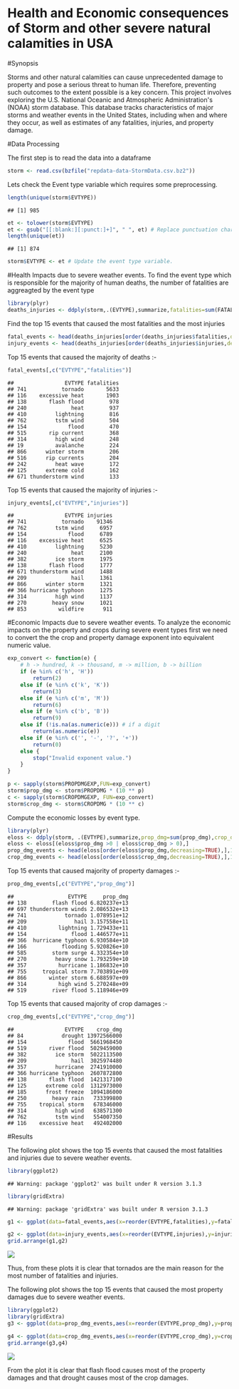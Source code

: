 # Health and Economic consequences of Storm and other severe natural calamities in USA

#Synopsis 

Storms and other natural calamities can cause unprecedented damage to property and pose a serious threat to human life. Therefore, preventing such outcomes to the extent possible is a key concern. This project involves exploring the U.S. National Oceanic and Atmospheric Administration's (NOAA) storm database. This database tracks characteristics of major storms and weather events in the United States, including when and where they occur, as well as estimates of any fatalities, injuries, and property damage.

#Data Processing 

The first step is to read the data into a dataframe 

```r
storm <- read.csv(bzfile("repdata-data-StormData.csv.bz2"))
```

Lets check the Event type variable which requires some preprocessing.

```r
length(unique(storm$EVTYPE))
```

```
## [1] 985
```


```r
et <- tolower(storm$EVTYPE)
et <- gsub("[[:blank:][:punct:]+]", " ", et) # Replace punctuation characters with a space.
length(unique(et))
```

```
## [1] 874
```

```r
storm$EVTYPE <- et # Update the event type variable.
```

#Health Impacts due to severe weather events. 
To find the event type which is responsible for the majority of human deaths, the number of fatalities are aggreagted by the event type

```r
library(plyr)
deaths_injuries <- ddply(storm,.(EVTYPE),summarize,fatalities=sum(FATALITIES),injuries=sum(INJURIES))
```

Find the top 15 events that caused the most fatalities and the most injuries

```r
fatal_events <- head(deaths_injuries[order(deaths_injuries$fatalities,decreasing=TRUE),],15)
injury_events <- head(deaths_injuries[order(deaths_injuries$injuries,decreasing=TRUE),],15)
```

Top 15 events that caused the majority of deaths :-

```r
fatal_events[,c("EVTYPE","fatalities")]
```

```
##                EVTYPE fatalities
## 741           tornado       5633
## 116    excessive heat       1903
## 138       flash flood        978
## 240              heat        937
## 410         lightning        816
## 762         tstm wind        504
## 154             flood        470
## 515       rip current        368
## 314         high wind        248
## 19          avalanche        224
## 866      winter storm        206
## 516      rip currents        204
## 242         heat wave        172
## 125      extreme cold        162
## 671 thunderstorm wind        133
```

Top 15 events that caused the majority of injuries :-

```r
injury_events[,c("EVTYPE","injuries")]
```

```
##                EVTYPE injuries
## 741           tornado    91346
## 762         tstm wind     6957
## 154             flood     6789
## 116    excessive heat     6525
## 410         lightning     5230
## 240              heat     2100
## 382         ice storm     1975
## 138       flash flood     1777
## 671 thunderstorm wind     1488
## 209              hail     1361
## 866      winter storm     1321
## 366 hurricane typhoon     1275
## 314         high wind     1137
## 270        heavy snow     1021
## 853          wildfire      911
```

#Economic Impacts due to severe weather events.
To analyze the economic impacts on the property and crops during severe event types first we need to convert the the crop and property damage exponent into equivalent numeric value.

```r
exp_convert <- function(e) {
    # h -> hundred, k -> thousand, m -> million, b -> billion
    if (e %in% c('h', 'H'))
        return(2)
    else if (e %in% c('k', 'K'))
        return(3)
    else if (e %in% c('m', 'M'))
        return(6)
    else if (e %in% c('b', 'B'))
        return(9)
    else if (!is.na(as.numeric(e))) # if a digit
        return(as.numeric(e))
    else if (e %in% c('', '-', '?', '+'))
        return(0)
    else {
        stop("Invalid exponent value.")
    }
}

p <- sapply(storm$PROPDMGEXP,FUN=exp_convert)
storm$prop_dmg <- storm$PROPDMG * (10 ** p)
c <- sapply(storm$CROPDMGEXP, FUN=exp_convert)
storm$crop_dmg <- storm$CROPDMG * (10 ** c)
```

Compute the economic losses by event type.

```r
library(plyr)
eloss <- ddply(storm, .(EVTYPE),summarize,prop_dmg=sum(prop_dmg),crop_dmg=sum(crop_dmg))
eloss <- eloss[(eloss$prop_dmg >0 | eloss$crop_dmg > 0),]
prop_dmg_events <- head(eloss[order(eloss$prop_dmg,decreasing=TRUE),],15)
crop_dmg_events <- head(eloss[order(eloss$crop_dmg,decreasing=TRUE),],15)
```

Top 15 events that caused majority of property damages :-

```r
prop_dmg_events[,c("EVTYPE","prop_dmg")]
```

```
##                 EVTYPE     prop_dmg
## 138        flash flood 6.820237e+13
## 697 thunderstorm winds 2.086532e+13
## 741            tornado 1.078951e+12
## 209               hail 3.157558e+11
## 410          lightning 1.729433e+11
## 154              flood 1.446577e+11
## 366  hurricane typhoon 6.930584e+10
## 166           flooding 5.920826e+10
## 585        storm surge 4.332354e+10
## 270         heavy snow 1.793259e+10
## 357          hurricane 1.186832e+10
## 755     tropical storm 7.703891e+09
## 866       winter storm 6.688597e+09
## 314          high wind 5.270248e+09
## 519        river flood 5.118946e+09
```

Top 15 events that caused majority of crop damages :-

```r
crop_dmg_events[,c("EVTYPE","crop_dmg")]
```

```
##                EVTYPE    crop_dmg
## 84            drought 13972566000
## 154             flood  5661968450
## 519       river flood  5029459000
## 382         ice storm  5022113500
## 209              hail  3025974480
## 357         hurricane  2741910000
## 366 hurricane typhoon  2607872800
## 138       flash flood  1421317100
## 125      extreme cold  1312973000
## 185      frost freeze  1094186000
## 250        heavy rain   733399800
## 755    tropical storm   678346000
## 314         high wind   638571300
## 762         tstm wind   554007350
## 116    excessive heat   492402000
```

#Results 

The following plot shows the top 15 events that caused the most fatalities and injuries due to severe weather events.

```r
library(ggplot2)
```

```
## Warning: package 'ggplot2' was built under R version 3.1.3
```

```r
library(gridExtra)
```

```
## Warning: package 'gridExtra' was built under R version 3.1.3
```

```r
g1 <- ggplot(data=fatal_events,aes(x=reorder(EVTYPE,fatalities),y=fatalities))+geom_bar(stat="identity",fill="firebrick1",width=0.8)+theme_bw()+labs(x="Event Type",y="Total Fatalities",title="Total fatalities by different events")+theme(legend.position="none")+coord_flip()

g2 <- ggplot(data=injury_events,aes(x=reorder(EVTYPE,injuries),y=injuries))+geom_bar(stat="identity",fill="blueviolet",width=0.8)+theme_bw()+labs(x="Event Type",y="Total Injuries",title="Total injuries by different events")+theme(legend.position="none")+coord_flip()
grid.arrange(g1,g2)
```

![](Assignment2_files/figure-html/unnamed-chunk-12-1.png)

Thus, from these plots it is clear that tornados are the main reason for the most number of fatalities and injuries.

The following plot shows the top 15 events that caused the most property damages due to severe weather events.

```r
library(ggplot2)
library(gridExtra)
g3 <- ggplot(data=prop_dmg_events,aes(x=reorder(EVTYPE,prop_dmg),y=prop_dmg))+geom_bar(stat="identity",fill="springgreen",width=0.8)+theme_bw()+labs(x="Event Type",y="Total Property damages",title="Total property damage by different events")+theme(legend.position="none")+coord_flip()

g4 <- ggplot(data=crop_dmg_events,aes(x=reorder(EVTYPE,crop_dmg),y=crop_dmg))+geom_bar(stat="identity",fill="slategray",width=0.8)+theme_bw()+labs(x="Event Type",y="Total Crop damages",title="Total crop damage by different events")+theme(legend.position="none")+coord_flip()
grid.arrange(g3,g4)
```

![](Assignment2_files/figure-html/unnamed-chunk-13-1.png)

From the plot it is clear that flash flood causes most of the property damages and that drought causes most of the crop damages.
